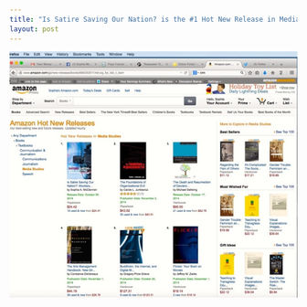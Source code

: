 ```yaml
---
title: "Is Satire Saving Our Nation? is the #1 Hot New Release in Media Studies for Amazon. "
layout: post
---
```


![](/assets/img/amazon-is-satire-no-1.jpg)

